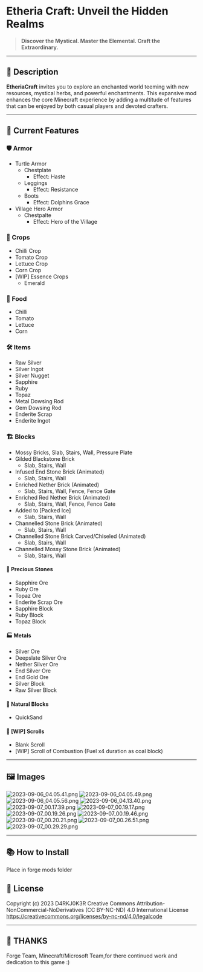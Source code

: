 # Etheria Craft: Unveil the Hidden Realms

> **Discover the Mystical. Master the Elemental. Craft the Extraordinary.**

---

## 🌟 Description

**EtheriaCraft** invites you to explore an enchanted world teeming with new resources, mystical herbs, and powerful
enchantments. This expansive mod enhances the core Minecraft experience by adding a multitude of features that can be
enjoyed by both casual players and devoted crafters.

---

## 🎉 Current Features

### 🛡 Armor

- Turtle Armor
    - Chestplate
        - Effect: Haste
    - Leggings
        - Effect: Resistance
    - Boots
        - Effect: Dolphins Grace
- Village Hero Armor
    - Chestpalte
        - Effect: Hero of the Village

### 🌿 Crops

- Chilli Crop
- Tomato Crop
- Lettuce Crop
- Corn Crop
- [WIP] Essence Crops
    - Emerald

### 🍲 Food

- Chilli
- Tomato
- Lettuce
- Corn

### 🛠️ Items

- Raw Silver
- Silver Ingot
- Silver Nugget
- Sapphire
- Ruby
- Topaz
- Metal Dowsing Rod
- Gem Dowsing Rod
- Enderite Scrap
- Enderite Ingot

### 🏗️ Blocks

- Mossy Bricks, Slab, Stairs, Wall, Pressure Plate
- Gilded Blackstone Brick
    - Slab, Stairs, Wall
- Infused End Stone Brick (Animated)
    - Slab, Stairs, Wall
- Enriched Nether Brick (Animated)
    - Slab, Stairs, Wall, Fence, Fence Gate
- Enriched Red Nether Brick (Animated)
    - Slab, Stairs, Wall, Fence, Fence Gate
- Added to [Packed Ice]
    - Slab, Stairs, Wall
- Channelled Stone Brick (Animated)
    - Slab, Stairs, Wall
- Channelled Stone Brick Carved/Chiseled (Animated)
    - Slab, Stairs, Wall
- Channelled Mossy Stone Brick (Animated)
    - Slab, Stairs, Wall

#### 💎 Precious Stones

- Sapphire Ore
- Ruby Ore
- Topaz Ore
- Enderite Scrap Ore
- Sapphire Block
- Ruby Block
- Topaz Block

#### 🏭 Metals

- Silver Ore
- Deepslate Silver Ore
- Nether Silver Ore
- End Silver Ore
- End Gold Ore
- Silver Block
- Raw Silver Block

#### 🌱 Natural Blocks

- QuickSand

#### 📜 [WIP] Scrolls

- Blank Scroll
- [WIP] Scroll of Combustion (Fuel x4 duration as coal block)

---

## 🖼 Images

![2023-09-06_04.05.41.png](run%2Fscreenshots%2F2023-09-06_04.05.41.png)
![2023-09-06_04.05.49.png](run%2Fscreenshots%2F2023-09-06_04.05.49.png)
![2023-09-06_04.05.56.png](run%2Fscreenshots%2F2023-09-06_04.05.56.png)
![2023-09-06_04.13.40.png](run%2Fscreenshots%2F2023-09-06_04.13.40.png)
![2023-09-07_00.17.39.png](run%2Fscreenshots%2F2023-09-07_00.17.39.png)
![2023-09-07_00.19.17.png](run%2Fscreenshots%2F2023-09-07_00.19.17.png)
![2023-09-07_00.19.26.png](run%2Fscreenshots%2F2023-09-07_00.19.26.png)
![2023-09-07_00.19.46.png](run%2Fscreenshots%2F2023-09-07_00.19.46.png)
![2023-09-07_00.20.21.png](run%2Fscreenshots%2F2023-09-07_00.20.21.png)
![2023-09-07_00.26.51.png](run%2Fscreenshots%2F2023-09-07_00.26.51.png)
![2023-09-07_00.29.29.png](run%2Fscreenshots%2F2023-09-07_00.29.29.png)







---

## 📚 How to Install

Place in forge mods folder

## 📜 License

Copyright (c) 2023 D4RKJ0K3R
Creative Commons Attribution-NonCommercial-NoDerivatives (CC BY-NC-ND) 4.0 International License
https://creativecommons.org/licenses/by-nc-nd/4.0/legalcode

---

## 📜 THANKS

Forge Team,
Minecraft/Microsoft Team,for there continued work and dedication to this game :)